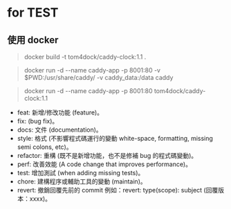 # for TEST

## 使用 docker

> docker build -t tom4dock/caddy-clock:1.1 .

> docker run -d --name caddy-app -p 8001:80 -v $PWD:/usr/share/caddy/ -v caddy_data:/data caddy

> docker run -d --name caddy-app -p 8001:80 tom4dock/caddy-clock:1.1 

- feat: 新增/修改功能 (feature)。
- fix: (bug fix)。
- docs: 文件 (documentation)。
- style: 格式 (不影響程式碼運行的變動 white-space, formatting, missing semi colons, etc)。
- refactor: 重構 (既不是新增功能，也不是修補 bug 的程式碼變動)。
- perf: 改善效能 (A code change that improves performance)。
- test: 增加測試 (when adding missing tests)。
- chore: 建構程序或輔助工具的變動 (maintain)。
- revert: 撤銷回覆先前的 commit 例如：revert: type(scope): subject (回覆版本：xxxx)。
